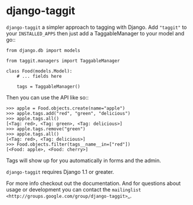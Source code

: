 django-taggit
=============

``django-taggit`` a simpler approach to tagging with Django.  Add ``"taggit"`` to your
``INSTALLED_APPS`` then just add a TaggableManager to your model and go::

    from django.db import models

    from taggit.managers import TaggableManager

    class Food(models.Model):
        # ... fields here

        tags = TaggableManager()


Then you can use the API like so::

    >>> apple = Food.objects.create(name="apple")
    >>> apple.tags.add("red", "green", "delicious")
    >>> apple.tags.all()
    [<Tag: red>, <Tag: green>, <Tag: delicious>]
    >>> apple.tags.remove("green")
    >>> apple.tags.all()
    [<Tag: red>, <Tag: delicious>]
    >>> Food.objects.filter(tags__name__in=["red"])
    [<Food: apple>, <Food: cherry>]

Tags will show up for you automatically in forms and the admin.

``django-taggit`` requires Django 1.1 or greater.

For more info checkout out the documentation.  And for questions about usage or
development you can contact the
`mailinglist <http://groups.google.com/group/django-taggit>`_.
